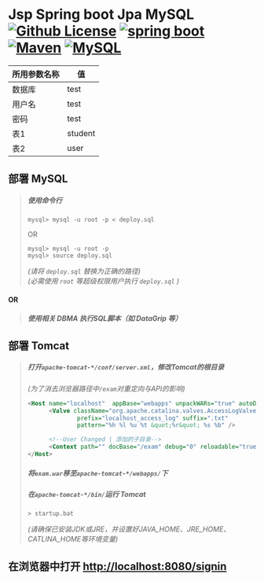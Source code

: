 # Jsp Spring boot Jpa MySQL [![Github License](https://img.shields.io/badge/license-MIT-blue.svg)](https://github.com/SUPMColdRain/jsp-springboot-jpa-mysql/blob/master/LICENSE) [![spring boot](https://img.shields.io/badge/springboot-2.21-green.svg)](https://spring.io/projects/spring-boot) [![Maven](https://img.shields.io/badge/maven-3.6.1-yellow.svg)](https://maven.apache.org/) [![MySQL](https://img.shields.io/badge/mysql-8.0.17-informational.svg)](https://dev.mysql.com/downloads/)
| 所用参数名称 | 值 |
| ----  | ----  |
| 数据库 | test |
| 用户名 | test |
| 密码 | test |
| 表1 | student |
| 表2 | user |

## 部署 MySQL
>##### 使用命令行
>```shell script
>mysql> mysql -u root -p < deploy.sql
>```
>OR
>```shell script
>mysql> mysql -u root -p
>mysql> source deploy.sql
>```
>_(请将 `deploy.sql` 替换为正确的路径)_  
>_(必需使用 `root` 等超级权限用户执行 `deploy.sql` )_  
#### OR
>##### 使用相关 DBMA 执行SQL脚本（如 DataGrip 等）  

## 部署 Tomcat
>##### 打开`apache-tomcat-*/conf/server.xml`，修改Tomcat的根目录
>_(为了消去浏览器路径中`/exam`对重定向与API的影响)_
>```xml
><Host name="localhost"  appBase="webapps" unpackWARs="true" autoDeploy="true">
>       <Valve className="org.apache.catalina.valves.AccessLogValve" directory="logs"
>               prefix="localhost_access_log" suffix=".txt"
>               pattern="%h %l %u %t &quot;%r&quot; %s %b" />
>
>       <!--User Changed | 添加的子目录-->
>       <Context path="" docBase="/exam" debug="0" reloadable="true"/>
></Host>
>```
>##### 将`exam.war`移至`apache-tomcat-*/webapps/`下
>##### 在`apache-tomcat-*/bin/`运行 Tomcat 
>```shell script
>> startup.bat
>```
>_(请确保已安装JDK或JRE，并设置好JAVA_HOME、JRE_HOME、CATLINA_HOME等环境变量)_

## 在浏览器中打开 [http://localhost:8080/signin](http://localhost:8080/signin)
